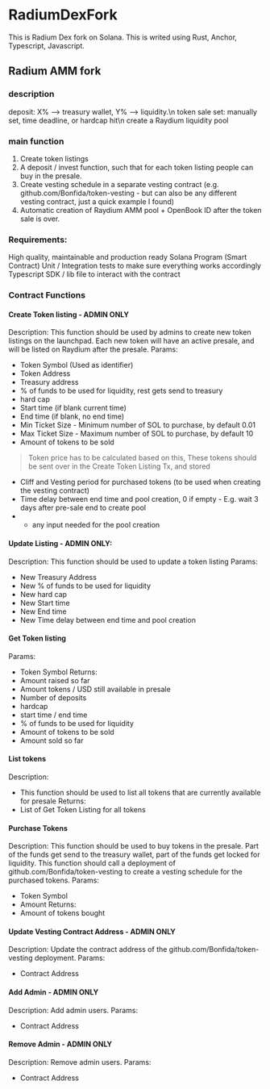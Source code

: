 # RadiumDexFork
This is Radium Dex fork on Solana.
This is writed using Rust, Anchor, Typescript, Javascript.

## Radium AMM fork
### description
deposit: X% --> treasury wallet, Y% --> liquidity.\n
token sale set: manually set, time deadline, or hardcap hit\n
create a Raydium liquidity pool

### main function
1. Create token listings
2. A deposit / invest function, such that for each token listing people can buy in the presale.
3. Create vesting schedule in a separate vesting contract (e.g. github.com/Bonfida/token-vesting - but can also be any different vesting contract, just a quick example I found)
4. Automatic creation of Raydium AMM pool + OpenBook ID after the token sale is over.

### Requirements:
High quality, maintainable and production ready Solana Program (Smart Contract)
Unit / Integration tests to make sure everything works accordingly
Typescript SDK / lib file to interact with the contract

### Contract Functions
#### Create Token listing - ADMIN ONLY
Description:
This function should be used by admins to create new token listings on the launchpad. Each new token will have an active presale, and will be listed on Raydium after the presale.
Params:
* Token Symbol (Used as identifier)
* Token Address
* Treasury address
* % of funds to be used for liquidity, rest gets send to treasury
* hard cap
* Start time (if blank current time)
* End time (if blank, no end time)
* Min Ticket Size - Minimum number of SOL to purchase, by default 0.01
* Max Ticket Size - Maximum number of SOL to purchase, by default 10
* Amount of tokens to be sold
> Token price has to be calculated based on this,
> These tokens should be sent over in the Create Token Listing Tx, and stored
* Cliff and Vesting period for purchased tokens (to be used when creating the vesting contract)
* Time delay between end time and pool creation, 0 if empty - E.g. wait 3 days after pre-sale end to create pool
* + any input needed for the pool creation

#### Update Listing - ADMIN ONLY:
Description:
This function should be used to update a token listing
Params:
* New Treasury Address
* New % of funds to be used for liquidity
* New hard cap
* New Start time
* New End time
* New Time delay between end time and pool creation

#### Get Token listing
Params:
* Token Symbol
Returns:
* Amount raised so far
* Amount tokens / USD still available in presale
* Number of deposits
* hardcap
* start time / end time
* % of funds to be used for liquidity
* Amount of tokens to be sold
* Amount sold so far

#### List tokens
Description:
* This function should be used to list all tokens that are currently available for presale
Returns:
* List of Get Token Listing for all tokens

#### Purchase Tokens
Description:
This function should be used to buy tokens in the presale. Part of the funds get send to the treasury wallet, part of the funds get locked for liquidity. This function should call a deployment of github.com/Bonfida/token-vesting to create a vesting schedule for the purchased tokens.
Params:
* Token Symbol
* Amount
Returns:
* Amount of tokens bought

#### Update Vesting Contract Address - ADMIN ONLY
Description:
Update the contract address of the github.com/Bonfida/token-vesting deployment.
Params:
* Contract Address

#### Add Admin - ADMIN ONLY
Description:
Add admin users.
Params:
* Contract Address

#### Remove Admin - ADMIN ONLY
Description:
Remove admin users.
Params:
* Contract Address

